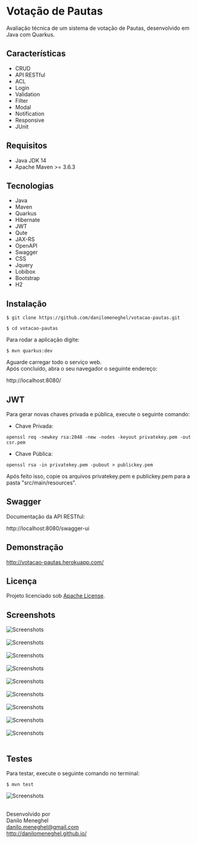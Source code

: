 # Votação de Pautas

Avaliação técnica de um sistema de votação de Pautas, desenvolvido em Java com Quarkus.

## Características

- CRUD
- API RESTful
- ACL
- Login
- Validation
- Filter
- Modal
- Notification
- Responsive
- JUnit

## Requisitos

- Java JDK 14
- Apache Maven >= 3.6.3

## Tecnologias

- Java
- Maven
- Quarkus
- Hibernate
- JWT
- Qute
- JAX-RS
- OpenAPI
- Swagger
- CSS
- Jquery
- Lobibox
- Bootstrap
- H2

## Instalação

```
$ git clone https://github.com/danilomeneghel/votacao-pautas.git

$ cd votacao-pautas
```

Para rodar a aplicação digite:

```
$ mvn quarkus:dev
```

Aguarde carregar todo o serviço web. <br>
Após concluído, abra o seu navegador o seguinte endereço: <br>

http://localhost:8080/

## JWT

Para gerar novas chaves privada e pública, execute o seguinte comando: 

- Chave Privada:
```
openssl req -newkey rsa:2048 -new -nodes -keyout privatekey.pem -out csr.pem
```

- Chave Pública:
```
openssl rsa -in privatekey.pem -pubout > publickey.pem
```

Após feito isso, copie os arquivos privatekey.pem e publickey.pem para a pasta "src/main/resources".

## Swagger 

Documentação da API RESTful: <br>

http://localhost:8080/swagger-ui

## Demonstração

http://votacao-pautas.herokuapp.com/ <br>

## Licença

Projeto licenciado sob <a href="LICENSE">Apache License</a>.

## Screenshots

![Screenshots](screenshots/screenshot01.png)<br><br>
![Screenshots](screenshots/screenshot02.png)<br><br>
![Screenshots](screenshots/screenshot03.png)<br><br>
![Screenshots](screenshots/screenshot04.png)<br><br>
![Screenshots](screenshots/screenshot05.png)<br><br>
![Screenshots](screenshots/screenshot06.png)<br><br>
![Screenshots](screenshots/screenshot07.png)<br><br>
![Screenshots](screenshots/screenshot08.png)<br><br>
![Screenshots](screenshots/screenshot09.png)<br><br>

## Testes

Para testar, execute o seguinte comando no terminal: <br>

```
$ mvn test
```

![Screenshots](screenshots/test.png)<br><br>


Desenvolvido por<br>
Danilo Meneghel<br>
danilo.meneghel@gmail.com<br>
http://danilomeneghel.github.io/<br>
